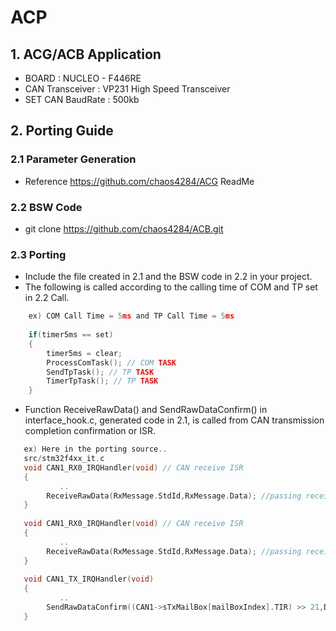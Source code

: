 # ACP
## 1. ACG/ACB Application
- BOARD : NUCLEO - F446RE
- CAN Transceiver : VP231 High Speed Transceiver
- SET CAN BaudRate : 500kb

## 2. Porting Guide
### 2.1 Parameter Generation
- Reference https://github.com/chaos4284/ACG ReadMe

### 2.2 BSW Code
- git clone https://github.com/chaos4284/ACB.git

### 2.3 Porting 
- Include the file created in 2.1 and the BSW code in 2.2 in your project.
- The following is called according to the calling time of COM and TP set in 2.2 Call.
```C    
    ex) COM Call Time = 5ms and TP Call Time = 5ms 
    
    if(timer5ms == set)
    {
        timer5ms = clear;
        ProcessComTask(); // COM TASK
        SendTpTask(); // TP TASK
        TimerTpTask(); // TP TASK
    }
```

-  Function ReceiveRawData() and SendRawDataConfirm() in interface_hook.c, generated code in 2.1, is called from CAN transmission completion confirmation or ISR.
```C
   ex) Here in the porting source..
   src/stm32f4xx_it.c
   void CAN1_RX0_IRQHandler(void) // CAN receive ISR
   {
           ..
        ReceiveRawData(RxMessage.StdId,RxMessage.Data); //passing received CAN ID and CAN DATA
   }
   
   void CAN1_RX0_IRQHandler(void) // CAN receive ISR
   {
           ..
        ReceiveRawData(RxMessage.StdId,RxMessage.Data); //passing received CAN ID and CAN DATA
   }
   
   void CAN1_TX_IRQHandler(void)
   {
           ..
        SendRawDataConfirm((CAN1->sTxMailBox[mailBoxIndex].TIR) >> 21,Data); //passing transmitted CAN ID and CAN DATA
   }
```   
